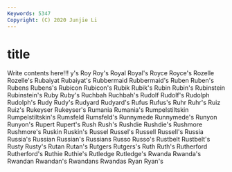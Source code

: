 ```yaml
---
Keywords: 5347
Copyright: (C) 2020 Junjie Li
---
```


# title

Write contents here!!!
y's 
Roy 
Roy's 
Royal 
Royal's 
Royce 
Royce's 
Rozelle 
Rozelle's 
Rubaiyat
Rubaiyat's 
Rubbermaid 
Rubbermaid's 
Ruben 
Ruben's 
Rubens 
Rubens's 
Rubicon 
Rubicon's 
Rubik
Rubik's 
Rubin 
Rubin's 
Rubinstein 
Rubinstein's 
Ruby 
Ruby's 
Ruchbah 
Ruchbah's 
Rudolf
Rudolf's 
Rudolph 
Rudolph's 
Rudy 
Rudy's 
Rudyard 
Rudyard's 
Rufus 
Rufus's 
Ruhr
Ruhr's 
Ruiz 
Ruiz's 
Rukeyser 
Rukeyser's 
Rumania 
Rumania's 
Rumpelstiltskin 
Rumpelstiltskin's 
Rumsfeld
Rumsfeld's 
Runnymede 
Runnymede's 
Runyon 
Runyon's 
Rupert 
Rupert's 
Rush 
Rush's 
Rushdie
Rushdie's 
Rushmore 
Rushmore's 
Ruskin 
Ruskin's 
Russel 
Russel's 
Russell 
Russell's 
Russia
Russia's 
Russian 
Russian's 
Russians 
Russo 
Russo's 
Rustbelt 
Rustbelt's 
Rusty 
Rusty's
Rutan 
Rutan's 
Rutgers 
Rutgers's 
Ruth 
Ruth's 
Rutherford 
Rutherford's 
Ruthie 
Ruthie's
Rutledge 
Rutledge's 
Rwanda 
Rwanda's 
Rwandan 
Rwandan's 
Rwandans 
Rwandas 
Ryan 
Ryan's
